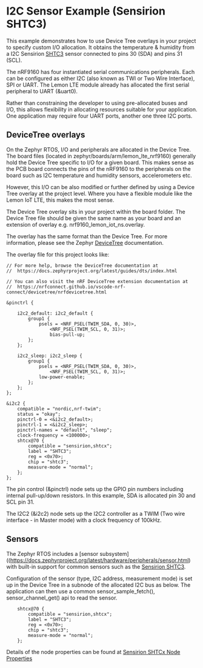 # I2C Sensor Example (Sensirion SHTC3)

This example demonstrates how to use Device Tree overlays in your project to specify custom I/O allocation. It obtains the temperature & humidity from a I2C Sensirion [SHTC3](https://sensirion.com/products/catalog/SHTC3/) sensor connected to pins 30 (SDA) and pins 31 (SCL). 

The nRF9160 has four instantiated serial communications peripherals. Each can be configured as either I2C (also known as TWI or Two Wire Interface), SPI or UART. The Lemon LTE module already has allocated the first serial peripheral to UART (&uart0). 

Rather than constraining the developer to using pre-allocated buses and I/O, this allows flexibility in allocating resources suitable for your application. One application may require four UART ports, another one three I2C ports.

## DeviceTree overlays

On the Zephyr RTOS, I/O and peripherals are allocated in the Device Tree. The board files (located in zephyr/boards/arm/lemon_lte_nrf9160) generally hold the Device Tree specific to I/O for a given board. This makes sense as the PCB board connects the pins of the nRF9160 to the peripherals on the board such as I2C temperature and humidity sensors, accelerometers etc.

However, this I/O can be also modified or further defined by using a Device Tree overlay at the project level. Where you have a flexible module like the Lemon IoT LTE, this makes the most sense.

The Device Tree overlay sits in your project within the board folder. The Device Tree file should be given the same name as your board and an extension of overlay e.g. nrf9160_lemon_iot_ns.overlay.

The overlay has the same format than the Device Tree. For more information, please see the Zephyr [DeviceTree](https://docs.zephyrproject.org/latest/guides/dts/index.html) documentation.

The overlay file for this project looks like:

```
// For more help, browse the DeviceTree documentation at 
//  https://docs.zephyrproject.org/latest/guides/dts/index.html

// You can also visit the nRF DeviceTree extension documentation at 
//  https://nrfconnect.github.io/vscode-nrf-connect/devicetree/nrfdevicetree.html

&pinctrl {

	i2c2_default: i2c2_default {
		group1 {
			psels = <NRF_PSEL(TWIM_SDA, 0, 30)>,
				<NRF_PSEL(TWIM_SCL, 0, 31)>;
				bias-pull-up;
		};
	};

	i2c2_sleep: i2c2_sleep {
		group1 {
			psels = <NRF_PSEL(TWIM_SDA, 0, 30)>,
				<NRF_PSEL(TWIM_SCL, 0, 31)>;
			low-power-enable;
		};
	};
};

&i2c2 {
	compatible = "nordic,nrf-twim";
	status = "okay";
	pinctrl-0 = <&i2c2_default>;
	pinctrl-1 = <&i2c2_sleep>;
	pinctrl-names = "default", "sleep";
	clock-frequency = <100000>;
	shtcx@70 {
		compatible = "sensirion,shtcx";
		label = "SHTC3";
		reg = <0x70>;
		chip = "shtc3";
		measure-mode = "normal";
	};
};
```

The pin control (&pinctrl) node sets up the GPIO pin numbers including internal pull-up/down resistors. In this example, SDA is allocated pin 30 and SCL pin 31. 

The I2C2 (&i2c2) node sets up the I2C2 controller as a TWIM (Two wire interface - in Master mode) with a clock frequency of 100kHz. 

## Sensors

The Zephyr RTOS includes a [sensor subsystem]((https://docs.zephyrproject.org/latest/hardware/peripherals/sensor.html) with built-in support for common sensors such as the [Sensirion SHTC3](https://sensirion.com/products/catalog/SHTC3/).  

Configuration of the sensor (type, I2C address, measurement mode) is set up in the Device Tree in a subnode of the allocated I2C bus as below. The application can then use a common sensor_sample_fetch(), sensor_channel_get() api to read the sensor.

```
	shtcx@70 {
		compatible = "sensirion,shtcx";
		label = "SHTC3";
		reg = <0x70>;
		chip = "shtc3";
		measure-mode = "normal";
	};
```

Details of the node properties can be found at [Sensirion SHTCx Node Properties](https://docs.zephyrproject.org/3.0.0/reference/devicetree/bindings/sensor/sensirion%2Cshtcx.html)





